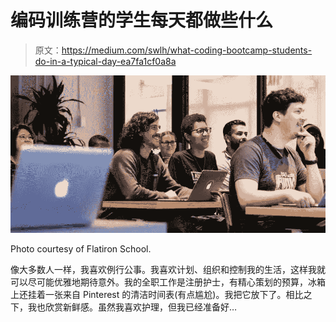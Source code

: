 # 编码训练营的学生每天都做些什么

> 原文：<https://medium.com/swlh/what-coding-bootcamp-students-do-in-a-typical-day-ea7fa1cf0a8a>

![](img/ed8477b3c1789a2b4106d0dae137592e.png)

Photo courtesy of Flatiron School.

像大多数人一样，我喜欢例行公事。我喜欢计划、组织和控制我的生活，这样我就可以尽可能优雅地期待意外。我的全职工作是注册护士，有精心策划的预算，冰箱上还挂着一张来自 Pinterest 的清洁时间表(有点尴尬)。我把它放下了。相比之下，我也欣赏新鲜感。虽然我喜欢护理，但我已经准备好…